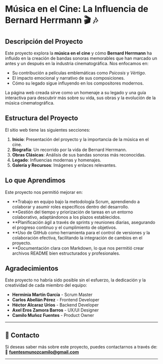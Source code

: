 #  Música en el Cine: La Influencia de Bernard Herrmann 🎬 🎶

## Descripción del Proyecto

Este proyecto explora la **música en el cine** y cómo **Bernard Herrmann** ha influido en la creación de bandas sonoras memorables que han marcado un antes y un después en la industria cinematográfica. Nos enfocamos en:

- Su contribución a películas emblemáticas como *Psicosis* y *Vértigo*.
- El impacto emocional y narrativo de sus composiciones.
- Cómo su legado sigue influyendo en los compositores modernos.

La página web creada sirve como un homenaje a su legado y una guía interactiva para descubrir más sobre su vida, sus obras y la evolución de la música cinematográfica.

## Estructura del Proyecto

El sitio web tiene las siguientes secciones:

1. **Inicio**: Presentación del proyecto y la importancia de la música en el cine.
2. **Biografía**: Un recorrido por la vida de Bernard Herrmann.
3. **Obras Clásicas**: Análisis de sus bandas sonoras más reconocidas.
4. **Legado**: Influencias modernas y homenajes.
5. **Galería y Recursos**: Imágenes y enlaces relevantes.

## Lo que Aprendimos

Este proyecto nos permitió mejorar en:

- **Trabajo en equipo bajo la metodología Scrum, aprendiendo a colaborar y asumir roles específicos dentro del desarrollo.
- **Gestión del tiempo y priorización de tareas en un entorno colaborativo, adaptándonos a los plazos establecidos.
- **Planificación ágil a través de sprints y reuniones diarias, asegurando el progreso continuo y el cumplimiento de objetivos.
- **Uso de GitHub como herramienta para el control de versiones y la colaboración efectiva, facilitando la integración de cambios en el proyecto.
- **Documentación clara con Markdown, lo que nos permitió crear archivos README bien estructurados y profesionales.


## Agradecimientos

Este proyecto no habría sido posible sin el esfuerzo, la dedicación y la creatividad de cada miembro del equipo:

- **Herminia Martín García** - Scrum Master  
- **Carlos Abellán Pérez** - Frontend Developer  
- **Héctor Alcaraz Urios** - Backend Developer  
- **Axel Eros Zamora Barros** - UX/UI Designer  
- **Camilo Muñoz Fuentes** - Product Owner  

---

## 📩 Contacto

Si deseas saber más sobre este proyecto, puedes contactarnos a través de:  
📧 **fuentesmunozcamilo@gmail.com**

---

